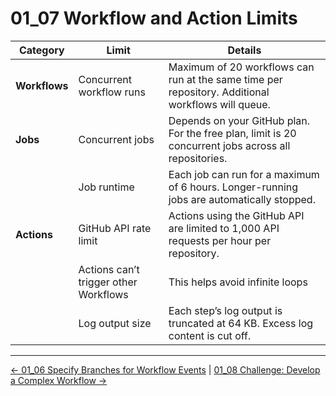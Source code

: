 # 01_07 Workflow and Action Limits

| **Category**  | **Limit**| **Details**|
| ------------- | ----------------------------- | -------------------------------------------------------------------------------------------------------- |
| **Workflows** | Concurrent workflow runs      | Maximum of 20 workflows can run at the same time per repository. Additional workflows will queue.    |
| **Jobs**      | Concurrent jobs               | Depends on your GitHub plan. For the free plan, limit is 20 concurrent jobs across all repositories. |
|               | Job runtime                   | Each job can run for a maximum of 6 hours. Longer-running jobs are automatically stopped.            |
| **Actions**   | GitHub API rate limit         | Actions using the GitHub API are limited to 1,000 API requests per hour per repository.              |
|               | Actions can’t trigger other Workflows | This helps avoid infinite loops |
|               | Log output size               | Each step’s log output is truncated at 64 KB. Excess log content is cut off.                         |

<!-- FooterStart -->
---
[← 01_06 Specify Branches for Workflow Events](../01_06_specify_branches_for_workflow_events/README.md) | [01_08 Challenge: Develop a Complex Workflow →](../01_08_challenge_develop_a_complex_workflow/README.md)
<!-- FooterEnd -->
